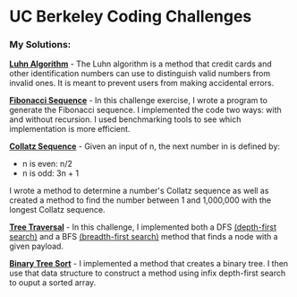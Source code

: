 # UC Berkeley Coding Challenges

### My Solutions:

[**Luhn Algorithm**](https://github.com/ZoeBKramer/berkeley-challenges/blob/master/lib/luhn.rb) - The Luhn algorithm is a method that credit cards and other identification numbers can use to distinguish valid numbers from invalid ones. It is meant to prevent users from making accidental errors.

[**Fibonacci Sequence**](https://github.com/ZoeBKramer/berkeley-challenges/blob/master/lib/fibonacci.rb) - In this challenge exercise, I wrote a program to generate the Fibonacci sequence. I implemented the code two ways: with and without recursion. I used benchmarking tools to see which implementation is more efficient.

[**Collatz Sequence**](https://github.com/ZoeBKramer/berkeley-challenges/blob/master/lib/collatz.rb) - Given an input of n, the next number in is defined by:

* n is even: n/2
* n is odd: 3n + 1

I wrote a method to determine a number's Collatz sequence as well as created a method to find the number between 1 and 1,000,000 with the longest Collatz sequence.

[**Tree Traversal**](https://github.com/ZoeBKramer/berkeley-challenges/blob/master/lib/treetraversal.rb) - In this challenge, I implemented both a DFS [(depth-first search)](https://www.youtube.com/watch?v=iaBEKo5sM7w) and a BFS [(breadth-first search)](https://www.youtube.com/watch?v=QRq6p9s8NVg) method that finds a node with a given payload. 

[**Binary Tree Sort**](https://github.com/ZoeBKramer/berkeley-challenges/blob/master/lib/treesort.rb) - I implemented a method that creates a binary tree. I then use that data structure to construct a method using infix depth-first search to ouput a sorted array. 
